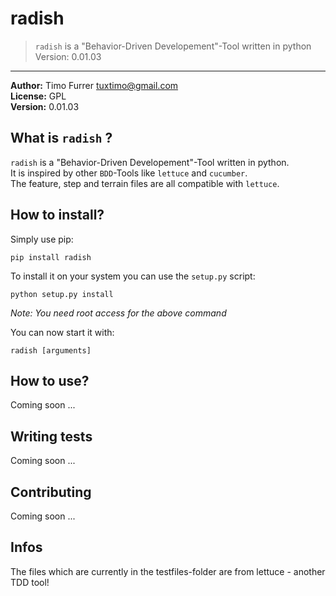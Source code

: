 # radish
> `radish` is a "Behavior-Driven Developement"-Tool written in python
> Version: 0.01.03

***

**Author:** Timo Furrer <tuxtimo@gmail.com><br />
**License:** GPL<br />
**Version:** 0.01.03<br />

## What is `radish` ?
`radish` is a "Behavior-Driven Developement"-Tool written in python.<br />
It is inspired by other `BDD`-Tools like `lettuce` and `cucumber`.<br />
The feature, step and terrain files are all compatible with `lettuce`.

## How to install?
Simply use pip:

    pip install radish

To install it on your system you can use the `setup.py` script:

    python setup.py install

*Note: You need root access for the above command* <br />

You can now start it with:

    radish [arguments]

## How to use?
Coming soon ...

## Writing tests
Coming soon ...

## Contributing
Coming soon ...

## Infos
The files which are currently in the testfiles-folder are from lettuce - another TDD tool!
